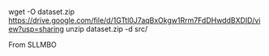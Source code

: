 wget -O dataset.zip https://drive.google.com/file/d/1GTtl0J7aqBxOkgw1Rrm7FdDHwddBXDID/view?usp=sharing
unzip dataset.zip -d src/

From SLLMBO
